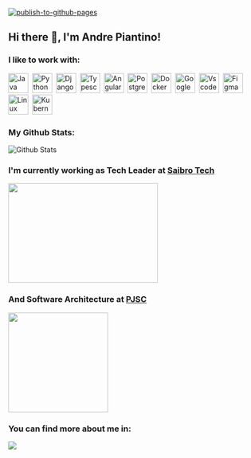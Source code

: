 [![publish-to-github-pages](https://github.com/piantino/piantino/actions/workflows/publish.yml/badge.svg)](https://github.com/piantino/piantino/actions/workflows/publish.yml)

## Hi there 👋, I'm Andre Piantino!

### I like to work with:

<img src="https://cdn.jsdelivr.net/gh/devicons/devicon/icons/java/java-original.svg" title="Java" alt="Java" width="40" height="40"/>&nbsp;
<img src="https://cdn.jsdelivr.net/gh/devicons/devicon/icons/python/python-original.svg" title="Python" alt="Python" width="40" height="40"/>&nbsp;
<img src="https://cdn.jsdelivr.net/gh/devicons/devicon/icons/django/django-plain.svg" title="Django" alt="Django" width="40" height="40"/>&nbsp;
<img src="https://cdn.jsdelivr.net/gh/devicons/devicon/icons/typescript/typescript-original.svg" title="Typescript" alt="Typescript" width="40" height="40"/>&nbsp;
<img src="https://cdn.jsdelivr.net/gh/devicons/devicon/icons/angularjs/angularjs-original.svg" title="Angular" alt="Angular" width="40" height="40"/>&nbsp;
<img src="https://cdn.jsdelivr.net/gh/devicons/devicon/icons/postgresql/postgresql-original.svg" title="Postgresql" alt="Postgresql" width="40" height="40"/>&nbsp;
<img src="https://cdn.jsdelivr.net/gh/devicons/devicon/icons/docker/docker-original.svg" title="Docker" alt="Docker" width="40" height="40">&nbsp;
<img src="https://cdn.jsdelivr.net/gh/devicons/devicon/icons/googlecloud/googlecloud-original.svg" title="Google Cloud" alt="Google Cloud" width="40" height="40">&nbsp;
<img src="https://cdn.jsdelivr.net/gh/devicons/devicon/icons/vscode/vscode-original.svg" title="Vscode" alt="Vscode" width="40" height="40">&nbsp;
<img src="https://cdn.jsdelivr.net/gh/devicons/devicon/icons/figma/figma-original.svg" title="Figma" alt="Figma" width="40" height="40">&nbsp;
<img src="https://cdn.jsdelivr.net/gh/devicons/devicon/icons/kubernetes/kubernetes-plain.svg" title="Linux" alt="Linux"  width="40" height="40">&nbsp;
<img src="https://cdn.jsdelivr.net/gh/devicons/devicon/icons/linux/linux-original.svg" title="Kubernetes" alt="Kubernetes"  width="40" height="40">&nbsp;

### My Github Stats:

![Github Stats](https://github-readme-stats.vercel.app/api?username=piantino&count_private=true&show_icons=true&theme=dark&hide_title=true)

### I'm currently working as Tech Leader at [Saibro Tech](https://www.saibro.tech)

<img src="https://c.tenor.com/TEobknqVy0YAAAAC/teacher-teachers-teach.gif" title="" alt=""  width="300" height="200">

### And Software Architecture at [PJSC](https://www.tjsc.jus.br)

<img src="https://c.tenor.com/MxUcm9zUa40AAAAM/mr-bean.gif" title="" alt=""  width="200" height="200">

### You can find more about me in:

<a href="https://www.linkedin.com/in/andre-porto-leal-piantino" target="_blank"><img src="https://img.shields.io/badge/-LinkedIn-%230077B5?style=for-the-badge&logo=linkedin&logoColor=white"></a>
